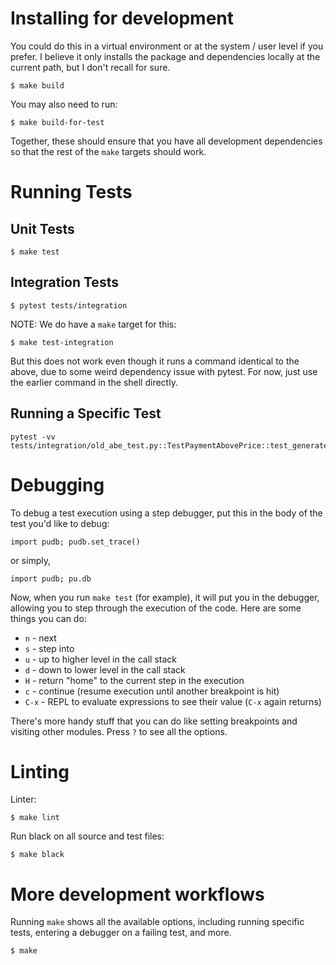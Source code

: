 # Installing for development

You could do this in a virtual environment or at the system / user level if you prefer. I believe it only installs the package and dependencies locally at the current path, but I don't recall for sure.

```
$ make build
```

You may also need to run:

```
$ make build-for-test
```

Together, these should ensure that you have all development dependencies so that the rest of the `make` targets should work.

# Running Tests

## Unit Tests

```
$ make test
```

## Integration Tests

```
$ pytest tests/integration
```

NOTE: We do have a `make` target for this:

```
$ make test-integration
```

But this does not work even though it runs a command identical to the above, due to some weird dependency issue with pytest. For now, just use the earlier command in the shell directly.

## Running a Specific Test

```
pytest -vv tests/integration/old_abe_test.py::TestPaymentAbovePrice::test_generates_transactions
```

# Debugging

To debug a test execution using a step debugger, put this in the body of the test you'd like to debug:

```
import pudb; pudb.set_trace()
```

or simply,

```
import pudb; pu.db
```

Now, when you run `make test` (for example), it will put you in the debugger, allowing you to step through the execution of the code. Here are some things you can do:

* `n` - next
* `s` - step into
* `u` - up to higher level in the call stack
* `d` - down to lower level in the call stack
* `H` - return "home" to the current step in the execution
* `c` - continue (resume execution until another breakpoint is hit)
* `C-x` - REPL to evaluate expressions to see their value (`C-x` again returns)

There's more handy stuff that you can do like setting breakpoints and visiting other modules. Press `?` to see all the options.

# Linting

Linter:

```
$ make lint
```

Run black on all source and test files:

```
$ make black
```

# More development workflows

Running ``make`` shows all the available options, including running specific tests, entering a debugger on a failing test, and more.

```
$ make
```

